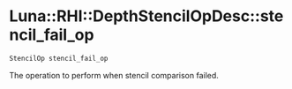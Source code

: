 # Luna::RHI::DepthStencilOpDesc::stencil_fail_op

```c++
StencilOp stencil_fail_op
```

The operation to perform when stencil comparison failed. 

